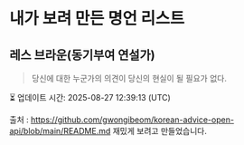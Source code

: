# 내가 보려 만든 명언 리스트

##  레스 브라운(동기부여 연설가)
> 당신에 대한 누군가의 의견이 당신의 현실이 될 필요가 없다.


⏳ 업데이트 시간: 2025-08-27 12:39:13 (UTC)

출처 : https://github.com/gwongibeom/korean-advice-open-api/blob/main/README.md
재밌게 보려고 만들었습니다.
